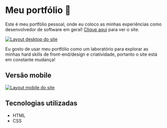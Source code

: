 # Meu portfólio 💾
Este é meu portfólio pessoal, onde eu coloco as minhas experiências como desenvolvedor de software em geral! <a href="meu-portfolio-dusky.vercel.app">Clique aqui</a> para ver o site.

[<img src="src/imagens/desktop.gif" alt="Layout desktop do site">](https://kellysondias.github.io/meu-portfolio/)

Eu gosto de usar meu portfólio como um laboratório para explorar as minhas hard skills de front-end/design e criatividade, portanto o site está em constante mudança!

## Versão mobile

[<img src="src/imagens/mobile.gif" alt="Layout mobile do site">](https://kellysondias.github.io/meu-portfolio/)

## Tecnologias utilizadas
- HTML
- CSS
